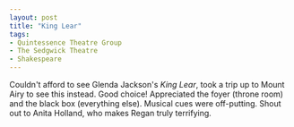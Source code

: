 ```yaml
---
layout: post
title: "King Lear"
tags:
- Quintessence Theatre Group
- The Sedgwick Theatre
- Shakespeare
---
```


Couldn't afford to see Glenda Jackson's *King Lear*, took a trip up to Mount Airy to see this instead. Good choice! Appreciated the foyer (throne room) and the black box (everything else). Musical cues were off-putting. Shout out to Anita Holland, who makes Regan truly terrifying.
